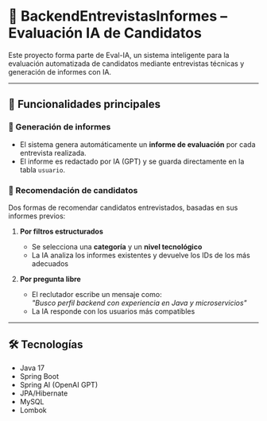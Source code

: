 # 🧠 BackendEntrevistasInformes – Evaluación IA de Candidatos

Este proyecto forma parte de Eval-IA, un sistema inteligente para la evaluación automatizada de candidatos mediante entrevistas técnicas y generación de informes con IA.

---

## 🚀 Funcionalidades principales

### 📝 Generación de informes
- El sistema genera automáticamente un **informe de evaluación** por cada entrevista realizada.
- El informe es redactado por IA (GPT) y se guarda directamente en la tabla `usuario`.

### 🧠 Recomendación de candidatos
Dos formas de recomendar candidatos entrevistados, basadas en sus informes previos:

1. **Por filtros estructurados**
   - Se selecciona una **categoría** y un **nivel tecnológico**
   - La IA analiza los informes existentes y devuelve los IDs de los más adecuados

2. **Por pregunta libre**
   - El reclutador escribe un mensaje como:  
     *"Busco perfil backend con experiencia en Java y microservicios"*
   - La IA responde con los usuarios más compatibles

---

## 🛠 Tecnologías

- Java 17
- Spring Boot
- Spring AI (OpenAI GPT)
- JPA/Hibernate
- MySQL
- Lombok
